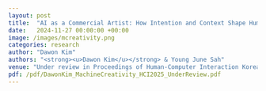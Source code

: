 ```yaml
---
layout: post
title:  "AI as a Commercial Artist: How Intention and Context Shape Human Perception of Machine Creativity"
date:   2024-11-27 00:00:00 +00:00
image: /images/mcreativity.png
categories: research
author: "Dawon Kim"
authors: "<strong><u>Dawon Kim</u></strong> & Young June Sah"
venue: "Under review in Proceedings of Human-Computer Interaction Korea 2025"
pdf: /pdf/DawonKim_MachineCreativity_HCI2025_UnderReview.pdf 
---
```

